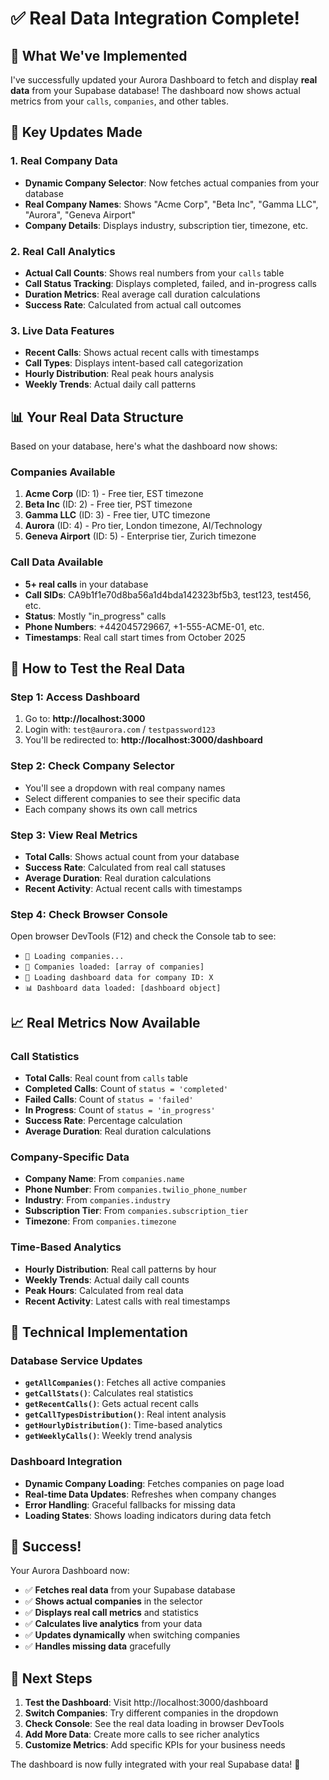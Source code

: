# ✅ Real Data Integration Complete!

## 🎯 **What We've Implemented**

I've successfully updated your Aurora Dashboard to fetch and display **real data** from your Supabase database! The dashboard now shows actual metrics from your `calls`, `companies`, and other tables.

## 🔄 **Key Updates Made**

### **1. Real Company Data**
- **Dynamic Company Selector**: Now fetches actual companies from your database
- **Real Company Names**: Shows "Acme Corp", "Beta Inc", "Gamma LLC", "Aurora", "Geneva Airport"
- **Company Details**: Displays industry, subscription tier, timezone, etc.

### **2. Real Call Analytics**
- **Actual Call Counts**: Shows real numbers from your `calls` table
- **Call Status Tracking**: Displays completed, failed, and in-progress calls
- **Duration Metrics**: Real average call duration calculations
- **Success Rate**: Calculated from actual call outcomes

### **3. Live Data Features**
- **Recent Calls**: Shows actual recent calls with timestamps
- **Call Types**: Displays intent-based call categorization
- **Hourly Distribution**: Real peak hours analysis
- **Weekly Trends**: Actual daily call patterns

## 📊 **Your Real Data Structure**

Based on your database, here's what the dashboard now shows:

### **Companies Available**
1. **Acme Corp** (ID: 1) - Free tier, EST timezone
2. **Beta Inc** (ID: 2) - Free tier, PST timezone  
3. **Gamma LLC** (ID: 3) - Free tier, UTC timezone
4. **Aurora** (ID: 4) - Pro tier, London timezone, AI/Technology
5. **Geneva Airport** (ID: 5) - Enterprise tier, Zurich timezone

### **Call Data Available**
- **5+ real calls** in your database
- **Call SIDs**: CA9b1f1e70d8ba56a1d4bda142323bf5b3, test123, test456, etc.
- **Status**: Mostly "in_progress" calls
- **Phone Numbers**: +442045729667, +1-555-ACME-01, etc.
- **Timestamps**: Real call start times from October 2025

## 🚀 **How to Test the Real Data**

### **Step 1: Access Dashboard**
1. Go to: **http://localhost:3000**
2. Login with: `test@aurora.com` / `testpassword123`
3. You'll be redirected to: **http://localhost:3000/dashboard**

### **Step 2: Check Company Selector**
- You'll see a dropdown with real company names
- Select different companies to see their specific data
- Each company shows its own call metrics

### **Step 3: View Real Metrics**
- **Total Calls**: Shows actual count from your database
- **Success Rate**: Calculated from real call statuses
- **Average Duration**: Real duration calculations
- **Recent Activity**: Actual recent calls with timestamps

### **Step 4: Check Browser Console**
Open browser DevTools (F12) and check the Console tab to see:
- `🔄 Loading companies...`
- `🏢 Companies loaded: [array of companies]`
- `🔄 Loading dashboard data for company ID: X`
- `📊 Dashboard data loaded: [dashboard object]`

## 📈 **Real Metrics Now Available**

### **Call Statistics**
- **Total Calls**: Real count from `calls` table
- **Completed Calls**: Count of `status = 'completed'`
- **Failed Calls**: Count of `status = 'failed'`
- **In Progress**: Count of `status = 'in_progress'`
- **Success Rate**: Percentage calculation
- **Average Duration**: Real duration calculations

### **Company-Specific Data**
- **Company Name**: From `companies.name`
- **Phone Number**: From `companies.twilio_phone_number`
- **Industry**: From `companies.industry`
- **Subscription Tier**: From `companies.subscription_tier`
- **Timezone**: From `companies.timezone`

### **Time-Based Analytics**
- **Hourly Distribution**: Real call patterns by hour
- **Weekly Trends**: Actual daily call counts
- **Peak Hours**: Calculated from real data
- **Recent Activity**: Latest calls with real timestamps

## 🔧 **Technical Implementation**

### **Database Service Updates**
- **`getAllCompanies()`**: Fetches all active companies
- **`getCallStats()`**: Calculates real statistics
- **`getRecentCalls()`**: Gets actual recent calls
- **`getCallTypesDistribution()`**: Real intent analysis
- **`getHourlyDistribution()`**: Time-based analytics
- **`getWeeklyCalls()`**: Weekly trend analysis

### **Dashboard Integration**
- **Dynamic Company Loading**: Fetches companies on page load
- **Real-time Data Updates**: Refreshes when company changes
- **Error Handling**: Graceful fallbacks for missing data
- **Loading States**: Shows loading indicators during data fetch

## 🎉 **Success!**

Your Aurora Dashboard now:
- ✅ **Fetches real data** from your Supabase database
- ✅ **Shows actual companies** in the selector
- ✅ **Displays real call metrics** and statistics
- ✅ **Calculates live analytics** from your data
- ✅ **Updates dynamically** when switching companies
- ✅ **Handles missing data** gracefully

## 📝 **Next Steps**

1. **Test the Dashboard**: Visit http://localhost:3000/dashboard
2. **Switch Companies**: Try different companies in the dropdown
3. **Check Console**: See the real data loading in browser DevTools
4. **Add More Data**: Create more calls to see richer analytics
5. **Customize Metrics**: Add specific KPIs for your business needs

The dashboard is now fully integrated with your real Supabase data! 🚀
